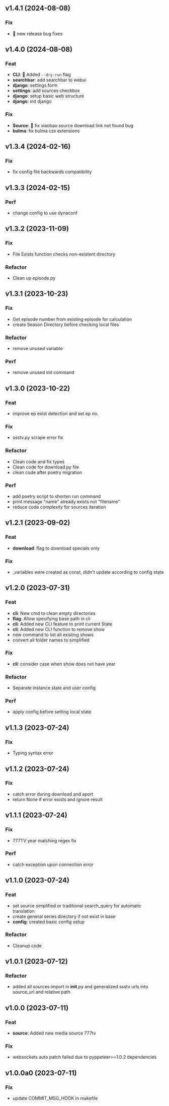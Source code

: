 ## v1.4.1 (2024-08-08)

### Fix

- :bug: new release bug fixes

## v1.4.0 (2024-08-08)

### Feat

- **CLI**: :children_crossing: Added `--dry-run` flag
- **searchbar**: add searchbar to webui
- **django**: settings form
- **settings**: add sources checkbox
- **django**: setup basic web structure
- **django**: init django

### Fix

- **Source**: :bug: fix xiaobao source download link not found bug
- **bulma**: fix bulma css extensions

## v1.3.4 (2024-02-16)

### Fix

- fix config file backwards compatibility

## v1.3.3 (2024-02-15)

### Perf

- change config to use dynaconf

## v1.3.2 (2023-11-09)

### Fix

- File Exists function checks non-existent directory

### Refactor

- Clean up episode.py

## v1.3.1 (2023-10-23)

### Fix

- Get episode number from existing episode for calculation
- create Season Directory before checking local files

### Refactor

- remove unused variable

### Perf

- remove unused init command

## v1.3.0 (2023-10-22)

### Feat

- improve ep exist detection and set ep no.

### Fix

- ssstv.py scrape error fix

### Refactor

- Clean code and fix types
- Clean code for download.py file
- clean code after poetry migration

### Perf

- add poetry script to shorten run command
- print message "name" already exists not "filename"
- reduce code complexity for sources iteration

## v1.2.1 (2023-09-02)

### Feat

- **download**: flag to download specials only

### Fix

- _variables were created as const, didn't update according to config state

## v1.2.0 (2023-07-31)

### Feat

- **cli**: New cmd to clean empty directories
- **flag**: Allow specifying base path in cli
- **cli**: Added new CLI feature to print current State
- **cli**: Added new CLI function to remove show
- new command to list all existing shows
- convert all folder names to simplified

### Fix

- **cli**: consider case when show does not have year

### Refactor

- Separate instance state and user config

### Perf

- apply config before setting local state

## v1.1.3 (2023-07-24)

### Fix

- Typing syntax error

## v1.1.2 (2023-07-24)

### Fix

- catch error during download and aport
- return None if error exists and ignore result

## v1.1.1 (2023-07-24)

### Fix

- 777TV year matching regex fix

### Perf

- catch exception upon connection error

## v1.1.0 (2023-07-24)

### Feat

- set source simplified or traditional search_query for automatic translation
- create general series directory if not exist in base
- **config**: created basic config setup

### Refactor

- Cleanup code

## v1.0.1 (2023-07-12)

### Refactor

- added all sources import in __init__.py and generalized ssstv urls into source_url and relative path

## v1.0.0 (2023-07-11)

### Feat

- **source**: Added new media source 777tv

### Fix

- websockets auto patch failed due to pyppeteer==1.0.2 dependencies

## v1.0.0a0 (2023-07-11)

### Fix

- update COMMIT_MSG_HOOK in makefile
